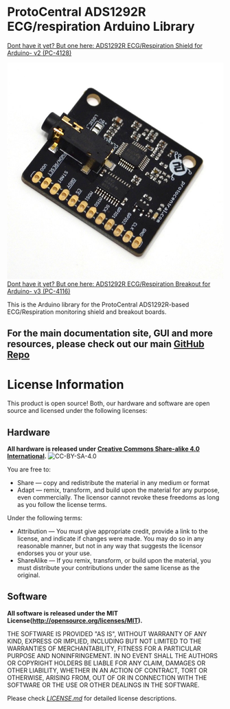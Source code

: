 ProtoCentral ADS1292R ECG/respiration Arduino Library
================================

[Dont have it yet? But one here: ADS1292R ECG/Respiration Shield for Arduino- v2 (PC-4128)](https://www.protocentral.com/arduino-shields/818-ads1292r-ecgrespiration-shield-v2.html)

[![bob](docs/img/ads1292r_breakout.jpg)  
Dont have it yet? But one here: ADS1292R ECG/Respiration Breakout for Arduino- v3 (PC-4116)](https://www.protocentral.com/analog-adc-boards/783-ads1292r-ecgrespiration-breakout-board.html?search_query=ecg&results=4)


This is the Arduino library for the ProtoCentral ADS1292R-based ECG/Respiration monitoring shield and breakout boards.

## For the main documentation site, GUI and more resources, please check out our main [GitHub Repo](https://github.com/Protocentral/ADS1292rShield_Breakout)


License Information
===================

This product is open source! Both, our hardware and software are open source and licensed under the following licenses:

Hardware
---------

**All hardware is released under [Creative Commons Share-alike 4.0 International](http://creativecommons.org/licenses/by-sa/4.0/).**
![CC-BY-SA-4.0](https://i.creativecommons.org/l/by-sa/4.0/88x31.png)

You are free to:

* Share — copy and redistribute the material in any medium or format
* Adapt — remix, transform, and build upon the material for any purpose, even commercially.
The licensor cannot revoke these freedoms as long as you follow the license terms.

Under the following terms:

* Attribution — You must give appropriate credit, provide a link to the license, and indicate if changes were made. You may do so in any reasonable manner, but not in any way that suggests the licensor endorses you or your use.
* ShareAlike — If you remix, transform, or build upon the material, you must distribute your contributions under the same license as the original.

Software
--------

**All software is released under the MIT License(http://opensource.org/licenses/MIT).**

THE SOFTWARE IS PROVIDED "AS IS", WITHOUT WARRANTY OF ANY KIND, EXPRESS OR IMPLIED, INCLUDING BUT NOT LIMITED TO THE WARRANTIES OF MERCHANTABILITY, FITNESS FOR A PARTICULAR PURPOSE AND NONINFRINGEMENT. IN NO EVENT SHALL THE AUTHORS OR COPYRIGHT HOLDERS BE LIABLE FOR ANY CLAIM, DAMAGES OR OTHER LIABILITY, WHETHER IN AN ACTION OF CONTRACT, TORT OR OTHERWISE, ARISING FROM, OUT OF OR IN CONNECTION WITH THE SOFTWARE OR THE USE OR OTHER DEALINGS IN THE SOFTWARE.


Please check [*LICENSE.md*](LICENSE.md) for detailed license descriptions.
